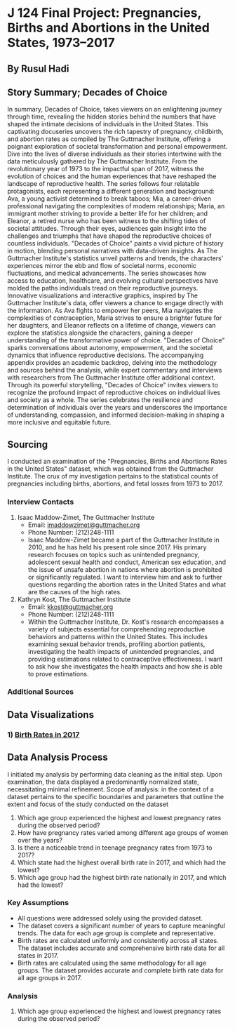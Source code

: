 <h1> J 124 Final Project: Pregnancies, Births and Abortions in the United States, 1973–2017

<h2> By Rusul Hadi</h2>
<h2> Story Summary; Decades of Choice </h2>

In summary, Decades of Choice, takes viewers on an enlightening journey through time, revealing the hidden stories behind the numbers that have shaped the intimate decisions of individuals in the United States. This captivating docuseries uncovers the rich tapestry of pregnancy, childbirth, and abortion rates as compiled by The Guttmacher Institute, offering a poignant exploration of societal transformation and personal empowerment.
Dive into the lives of diverse individuals as their stories intertwine with the data meticulously gathered by The Guttmacher Institute. From the revolutionary year of 1973 to the impactful span of 2017, witness the evolution of choices and the human experiences that have reshaped the landscape of reproductive health.
The series follows four relatable protagonists, each representing a different generation and background: Ava, a young activist determined to break taboos; Mia, a career-driven professional navigating the complexities of modern relationships; Maria, an immigrant mother striving to provide a better life for her children; and Eleanor, a retired nurse who has been witness to the shifting tides of societal attitudes. Through their eyes, audiences gain insight into the challenges and triumphs that have shaped the reproductive choices of countless individuals.
"Decades of Choice" paints a vivid picture of history in motion, blending personal narratives with data-driven insights. As The Guttmacher Institute's statistics unveil patterns and trends, the characters' experiences mirror the ebb and flow of societal norms, economic fluctuations, and medical advancements. The series showcases how access to education, healthcare, and evolving cultural perspectives have molded the paths individuals tread on their reproductive journeys.
Innovative visualizations and interactive graphics, inspired by The Guttmacher Institute's data, offer viewers a chance to engage directly with the information. As Ava fights to empower her peers, Mia navigates the complexities of contraception, Maria strives to ensure a brighter future for her daughters, and Eleanor reflects on a lifetime of change, viewers can explore the statistics alongside the characters, gaining a deeper understanding of the transformative power of choice.
"Decades of Choice" sparks conversations about autonomy, empowerment, and the societal dynamics that influence reproductive decisions. The accompanying appendix provides an academic backdrop, delving into the methodology and sources behind the analysis, while expert commentary and interviews with researchers from The Guttmacher Institute offer additional context. Through its powerful storytelling, "Decades of Choice" invites viewers to recognize the profound impact of reproductive choices on individual lives and society as a whole. The series celebrates the resilience and determination of individuals over the years and underscores the importance of understanding, compassion, and informed decision-making in shaping a more inclusive and equitable future.

<h2>Sourcing</h2>
I conducted an examination of the "Pregnancies, Births and Abortions Rates in the United States" dataset, which was obtained from the Guttmacher Institute. The crux of my investigation pertains to the statistical counts of pregnancies including births, abortions, and fetal losses from 1973 to 2017.

### Interview Contacts
1) Isaac Maddow-Zimet, The Guttmacher Institute 
	* Email: imaddowzimet@guttmacher.org
	* Phone Number: (212)248-1111 
	* Isaac Maddow-Zimet became a part of the Guttmacher Institute in 2010, and he has held his present role since 2017. His primary research focuses on topics such as unintended pregnancy, adolescent sexual health and conduct, American sex education, and the issue of unsafe abortion in nations where abortion is prohibited or significantly regulated. I want to interview him and ask to further questions regarding the abortion rates in the United States and what are the causes of the high rates. 
2) Kathryn Kost, The Guttmacher Institute
	* Email: kkost@guttmacher.org
	* Phone Number: (212)248-1111
	* Within the Guttmacher Institute, Dr. Kost's research encompasses a variety of subjects essential for comprehending reproductive behaviors and patterns within the United States. This includes examining sexual behavior trends, profiling abortion patients, investigating the health impacts of unintended pregnancies, and providing estimations related to contraceptive effectiveness. I want to ask how she investigates the health impacts and how she is able to prove estimations. 

### Additional Sources 
<h2> Data Visualizations

### 1) [Birth Rates in 2017]([https://www.datawrapper.de/_/1AgeA/](https://www.datawrapper.de/_/1AgeA/))






 
## Data Analysis Process
I initiated my analysis by performing data cleaning as the initial step. Upon examination, the data displayed a predominantly normalized state, necessitating minimal refinement.
Scope of analysis: in the context of a dataset pertains to the specific boundaries and parameters that outline the extent and focus of the study conducted on the dataset

1. Which age group experienced the highest and lowest pregnancy rates during the observed period?
2. How have pregnancy rates varied among different age groups of women over the years?
3. Is there a noticeable trend in teenage pregnancy rates from 1973 to 2017?
4. Which state had the highest overall birth rate in 2017, and which had the lowest?
5. Which age group had the highest birth rate nationally in 2017, and which had the lowest?

### Key Assumptions
* All questions were addressed solely using the provided dataset.
* The dataset covers a significant number of years to capture meaningful trends. The data for each age group is complete and representative. 
* Birth rates are calculated uniformly and consistently across all states. The dataset includes accurate and comprehensive birth rate data for all states in 2017.
* Birth rates are calculated using the same methodology for all age groups. The dataset provides accurate and complete birth rate data for all age groups in 2017. 

### Analysis
1. Which age group experienced the highest and lowest pregnancy rates during the observed period?
